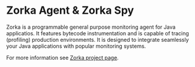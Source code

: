 
Zorka Agent & Zorka Spy
=======================

Zorka is a programmable general purpose monitoring agent for Java applicatios. It features
bytecode instrumentation and is capable of tracing (profiling) production environments.
It is designed to integrate seamlessly your Java applications with popular monitoring systems.

For more information see [Zorka project page](http://zorka.io).

